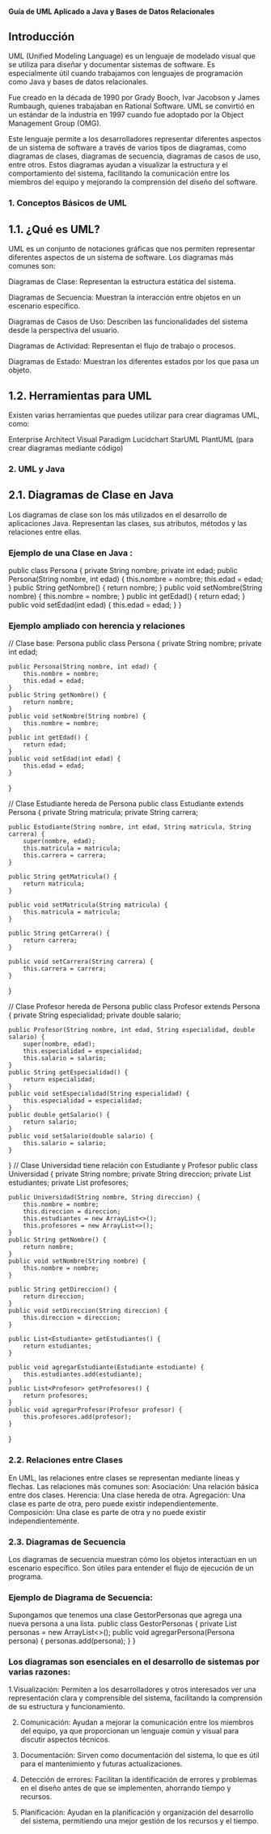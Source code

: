 #### Guía de UML Aplicado a Java y Bases de Datos Relacionales
## Introducción
UML (Unified Modeling Language) es un lenguaje de modelado visual que se utiliza para diseñar y documentar sistemas de software. Es especialmente útil cuando trabajamos con lenguajes de programación como Java y bases de datos relacionales.

Fue creado en la década de 1990 por Grady Booch, Ivar Jacobson y James Rumbaugh, quienes trabajaban en Rational Software. UML se convirtió en un estándar de la industria en 1997 cuando fue adoptado por la Object Management Group (OMG).

Este lenguaje permite a los desarrolladores representar diferentes aspectos de un sistema de software a través de varios tipos de diagramas, como diagramas de clases, diagramas de secuencia, diagramas de casos de uso, entre otros. Estos diagramas ayudan a visualizar la estructura y el comportamiento del sistema, facilitando la comunicación entre los miembros del equipo y mejorando la comprensión del diseño del software.

### 1. Conceptos Básicos de UML
## 1.1. ¿Qué es UML?
UML es un conjunto de notaciones gráficas que nos permiten representar diferentes aspectos de un sistema de software. Los diagramas más comunes son:

Diagramas de Clase: Representan la estructura estática del sistema.

Diagramas de Secuencia: Muestran la interacción entre objetos en un escenario específico.

Diagramas de Casos de Uso: Describen las funcionalidades del sistema desde la perspectiva del usuario.

Diagramas de Actividad: Representan el flujo de trabajo o procesos.

Diagramas de Estado: Muestran los diferentes estados por los que pasa un objeto.

## 1.2. Herramientas para UML
Existen varias herramientas que puedes utilizar para crear diagramas UML, como:

Enterprise Architect
Visual Paradigm
Lucidchart
StarUML
PlantUML (para crear diagramas mediante código)

### 2. UML y Java
## 2.1. Diagramas de Clase en Java
Los diagramas de clase son los más utilizados en el desarrollo de aplicaciones Java. Representan las clases, sus atributos, métodos y las relaciones entre ellas.

### Ejemplo de una Clase en Java :
public class Persona {
    private String nombre;
    private int edad;
    public Persona(String nombre, int edad) {
        this.nombre = nombre;
        this.edad = edad;
    }
    public String getNombre() {
        return nombre;
    }
    public void setNombre(String nombre) {
        this.nombre = nombre;
    }
    public int getEdad() {
        return edad;
    }
    public void setEdad(int edad) {
        this.edad = edad;
    }
}
### Ejemplo ampliado con herencia y relaciones 
// Clase base: Persona
public class Persona {
    private String nombre;
    private int edad;

    public Persona(String nombre, int edad) {
        this.nombre = nombre;
        this.edad = edad;
    }
    public String getNombre() {
        return nombre;
    }
    public void setNombre(String nombre) {
        this.nombre = nombre;
    }
    public int getEdad() {
        return edad;
    }
    public void setEdad(int edad) {
        this.edad = edad;
    }
}

// Clase Estudiante hereda de Persona
public class Estudiante extends Persona {
    private String matricula;
    private String carrera;

    public Estudiante(String nombre, int edad, String matricula, String carrera) {
        super(nombre, edad);
        this.matricula = matricula;
        this.carrera = carrera;
    }

    public String getMatricula() {
        return matricula;
    }

    public void setMatricula(String matricula) {
        this.matricula = matricula;
    }

    public String getCarrera() {
        return carrera;
    }

    public void setCarrera(String carrera) {
        this.carrera = carrera;
    }
}

// Clase Profesor hereda de Persona
public class Profesor extends Persona {
    private String especialidad;
    private double salario;

    public Profesor(String nombre, int edad, String especialidad, double salario) {
        super(nombre, edad);
        this.especialidad = especialidad;
        this.salario = salario;
    }
    public String getEspecialidad() {
        return especialidad;
    }
    public void setEspecialidad(String especialidad) {
        this.especialidad = especialidad;
    }
    public double getSalario() {
        return salario;
    }
    public void setSalario(double salario) {
        this.salario = salario;
    }
}
// Clase Universidad tiene relación con Estudiante y Profesor
public class Universidad {
    private String nombre;
    private String direccion;
    private List<Estudiante> estudiantes;
    private List<Profesor> profesores;

    public Universidad(String nombre, String direccion) {
        this.nombre = nombre;
        this.direccion = direccion;
        this.estudiantes = new ArrayList<>();
        this.profesores = new ArrayList<>();
    }
    public String getNombre() {
        return nombre;
    }
    public void setNombre(String nombre) {
        this.nombre = nombre;
    }

    public String getDireccion() {
        return direccion;
    }
    public void setDireccion(String direccion) {
        this.direccion = direccion;
    }

    public List<Estudiante> getEstudiantes() {
        return estudiantes;
    }

    public void agregarEstudiante(Estudiante estudiante) {
        this.estudiantes.add(estudiante);
    }
    public List<Profesor> getProfesores() {
        return profesores;
    }
    public void agregarProfesor(Profesor profesor) {
        this.profesores.add(profesor);
    }
}

### 2.2. Relaciones entre Clases
En UML, las relaciones entre clases se representan mediante líneas y flechas. Las relaciones más comunes son:
Asociación: Una relación básica entre dos clases.
Herencia: Una clase hereda de otra.
Agregación: Una clase es parte de otra, pero puede existir independientemente.
Composición: Una clase es parte de otra y no puede existir independientemente.
### 2.3. Diagramas de Secuencia
Los diagramas de secuencia muestran cómo los objetos interactúan en un escenario específico. Son útiles para entender el flujo de ejecución de un programa.

### Ejemplo de Diagrama de Secuencia:
Supongamos que tenemos una clase GestorPersonas que agrega una nueva persona a una lista.
public class GestorPersonas {
    private List<Persona> personas = new ArrayList<>();
    public void agregarPersona(Persona persona) {
        personas.add(persona);
    }
}

### Los diagramas son esenciales en el desarrollo de sistemas por varias razones:

1.Visualización: Permiten a los desarrolladores y otros interesados ver una representación clara y comprensible del sistema, facilitando la comprensión de su estructura y funcionamiento.

2. Comunicación: Ayudan a mejorar la comunicación entre los miembros del equipo, ya que proporcionan un lenguaje común y visual para discutir aspectos técnicos.

3. Documentación: Sirven como documentación del sistema, lo que es útil para el mantenimiento y futuras actualizaciones.

4. Detección de errores: Facilitan la identificación de errores y problemas en el diseño antes de que se implementen, ahorrando tiempo y recursos.

5. Planificación: Ayudan en la planificación y organización del desarrollo del sistema, permitiendo una mejor gestión de los recursos y el tiempo.

